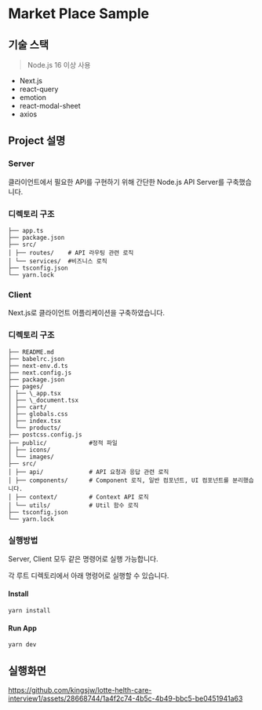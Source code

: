 # Market Place Sample

## 기술 스택

> Node.js 16 이상 사용

- Next.js
- react-query
- emotion
- react-modal-sheet
- axios

## Project 설명

### Server

클라이언트에서 필요한 API를 구현하기 위해 간단한 Node.js API Server를 구축했습니다.

### 디렉토리 구조

```
├── app.ts
├── package.json
├── src/
│ ├── routes/    # API 라우팅 관련 로직
│ └── services/  #비즈니스 로직
├── tsconfig.json
└── yarn.lock
```

### Client

Next.js로 클라이언트 어플리케이션을 구축하였습니다.

### 디렉토리 구조

```
├── README.md
├── babelrc.json
├── next-env.d.ts
├── next.config.js
├── package.json
├── pages/
│ ├── \_app.tsx
│ ├── \_document.tsx
│ ├── cart/
│ ├── globals.css
│ ├── index.tsx
│ └── products/
├── postcss.config.js
├── public/            #정적 파일
│ ├── icons/
│ └── images/
├── src/
│ ├── api/             # API 요청과 응답 관련 로직
│ ├── components/      # Component 로직, 일반 컴포넌트, UI 컴포넌트를 분리했습니다.
│ ├── context/         # Context API 로직
│ └── utils/           # Util 함수 로직
├── tsconfig.json
└── yarn.lock
```

### 실행방법

Server, Client 모두 같은 명령어로 실행 가능합니다.

각 루트 디렉토리에서 아래 명령어로 실행할 수 있습니다.

#### Install

```shell
yarn install
```

#### Run App

```shell
yarn dev
```

## 실행화면

https://github.com/kingsjw/lotte-helth-care-interview1/assets/28668744/1a4f2c74-4b5c-4b49-bbc5-be0451941a63



